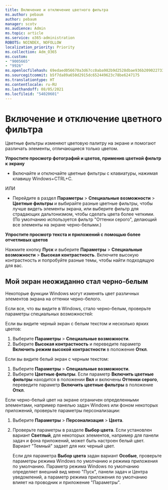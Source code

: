 ```yaml
---
title: Включение и отключение цветного фильтра
ms.author: pebaum
author: pebaum
manager: scotv
ms.audience: Admin
ms.topic: article
ms.service: o365-administration
ROBOTS: NOINDEX, NOFOLLOW
localization_priority: Priority
ms.collection: Adm_O365
ms.custom:
- "9005665"
- "9926"
ms.openlocfilehash: 69edaed056670a3d67cc0aba982b9d2528dbae936b209022733205efcf421062
ms.sourcegitcommit: b5f7da89a650d2915dc652449623c78be6247175
ms.translationtype: HT
ms.contentlocale: ru-RU
ms.lasthandoff: 08/05/2021
ms.locfileid: "54020601"
---
```

# <a name="turn-on-and-off-color-filter"></a>Включение и отключение цветного фильтра

Цветные фильтры изменяют цветовую палитру на экране и помогают различать элементы, отличающиеся только цветом.

**Упростите просмотр фотографий и цветов, применив цветной фильтр к экрану**

- Включайте и отключайте цветные фильтры с клавиатуры, нажимая клавишу Windows+CTRL+C. 

ИЛИ

- Перейдите в раздел **Параметры** > **Специальные возможности** > **Цветные фильтры** и выбирайте разные цветные фильтры, чтобы лучше видеть элементы экрана, или выберите фильтр для страдающих дальтонизмом, чтобы сделать цвета более четкими.  (По умолчанию используется фильтр "Оттенки серого", делающий все элементы на экране черно-белыми.)

**Упростите просмотр текста и приложений с помощью более отчетливых цветов**  

Нажмите кнопку **Пуск** и выберите **Параметры** > **Специальные возможности** > **Высокая контрастность**. Включите высокую контрастность и попробуйте разные темы, чтобы найти подходящую для вас.

## <a name="my-screen-is-unexpectedly-black-and-white"></a>Мой экран неожиданно стал черно-белым

Некоторые функции Windows могут изменять цвет различных элементов экрана на оттенки черно-белого.

Если все, что вы видите в Windows, стало черно-белым, проверьте параметры специальных возможностей:

Если вы видите черный экран с белым текстом и несколько ярких цветов:  

1. Выберите **Параметры** > **Специальные возможности**.  
1. Выберите **Высокая контрастность** и переведите параметр **Включить режим высокой контрастности** в положение **Откл**.

Если вы видите белый экран с черным текстом:  

1. Выберите **Параметры** > **Специальные возможности**.  
1. Выберите **Цветные фильтры**. Если параметр **Включить цветные фильтры** находится в положении **Вкл** и включены **Оттенки серого**, переведите параметр **Включить цветные фильтры** в положение **Откл**.

Если черно-белый цвет на экране ограничен определенными элементами, например панелью задач Windows или фоном некоторых приложений, проверьте параметры персонализации:

1. Выберите **Параметры** > **Персонализация** > **Цвета**.

1. Проверьте параметры в разделе **Выбор цвета**. Если установлен вариант **Светлый**, для некоторых элементов, например для панели задач и фона приложений, может быть настроен белый цвет. Вариант "Темный" задает для них черный цвет.  

    Если для параметра **Выбор цвета** задан вариант **Особые**, проверьте параметры режима Windows по умолчанию и режима приложения по умолчанию. Параметр режима Windows по умолчанию определяет внешний вид меню "Пуск", панели задач и Центра уведомлений, а параметр режима приложения по умолчанию влияет на проводник и приложение "Параметры".

